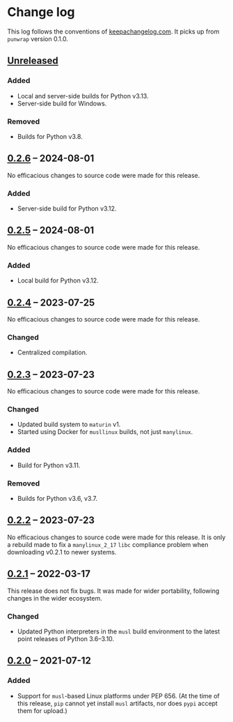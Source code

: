 # Change log
This log follows the conventions of
[keepachangelog.com](http://keepachangelog.com/). It picks up from `punwrap`
version 0.1.0.

## [Unreleased]

### Added
- Local and server-side builds for Python v3.13.
- Server-side build for Windows.

### Removed
- Builds for Python v3.8.

## [0.2.6] – 2024-08-01
No efficacious changes to source code were made for this release.

### Added
- Server-side build for Python v3.12.

## [0.2.5] – 2024-08-01
No efficacious changes to source code were made for this release.

### Added
- Local build for Python v3.12.

## [0.2.4] – 2023-07-25
No efficacious changes to source code were made for this release.

### Changed
- Centralized compilation.

## [0.2.3] – 2023-07-23
No efficacious changes to source code were made for this release.

### Changed
- Updated build system to `maturin` v1.
- Started using Docker for `musllinux` builds, not just `manylinux`.

### Added
- Build for Python v3.11.

### Removed
- Builds for Python v3.6, v3.7.

## [0.2.2] – 2023-07-23
No efficacious changes to source code were made for this release.
It is only a rebuild made to fix a `manylinux_2_17` `libc` compliance problem
when downloading v0.2.1 to newer systems.

## [0.2.1] – 2022-03-17
This release does not fix bugs. It was made for wider portability, following
changes in the wider ecosystem.

### Changed
- Updated Python interpreters in the `musl` build environment to the latest
  point releases of Python 3.6–3.10.

## [0.2.0] – 2021-07-12
### Added
- Support for `musl`-based Linux platforms under PEP 656.
  (At the time of this release, `pip` cannot yet install `musl` artifacts,
  nor does `pypi` accept them for upload.)

[Unreleased]: https://github.com/veikman/punwrap/compare/punwrap-v0.2.6...HEAD
[0.2.6]: https://github.com/veikman/punwrap/compare/punwrap-v0.2.5...v0.2.6
[0.2.5]: https://github.com/veikman/punwrap/compare/punwrap-v0.2.4...v0.2.5
[0.2.4]: https://github.com/veikman/punwrap/compare/punwrap-v0.2.3...v0.2.4
[0.2.3]: https://github.com/veikman/punwrap/compare/punwrap-v0.2.2...v0.2.3
[0.2.2]: https://github.com/veikman/punwrap/compare/punwrap-v0.2.1...v0.2.2
[0.2.1]: https://github.com/veikman/punwrap/compare/punwrap-v0.2.0...v0.2.1
[0.2.0]: https://github.com/veikman/punwrap/compare/punwrap-v0.1.0...v0.2.0
